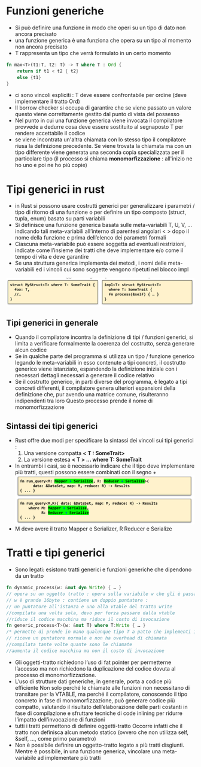 # Funzioni generiche
- Si può definire una funzione in modo che operi su un tipo di dato non ancora precisato
- una funzione generica  è una funziona che opera su un tipo al momento non ancora precisato
- T rappresenta un tipo che verrà formulato in un certo momento

```rust
fn max<T>(t1:T, t2: T) -> T where T : Ord {
    return if t1 < t2 { t2}
    else {t1}
}
```
- ci sono vincoli espliciti : T deve essere confrontabile per ordine (deve implementare il tratto Ord)
- Il borrow checker si occupa di garantire che se viene passato un valore questo viene correttamente gestito dal punto di vista del possesso
- Nel punto in cui una funzione generica viene invocata il compilatore provvede a dedurre cosa deve essere sostituito al segnaposto T per rendere accettabile il codice
- se viene incontrata un'altra chiamata con  lo stesso tipo il compilatore riusa la definizione precedente. Se viene trovata la chiamata ma con un tipo differente viene generata una seconda copia specializzata per il particolare tipo (il processo si chiama **monomorfizzazione** : all'inizio ne ho uno e poi ne ho più copie)
 
# Tipi generici in rust

- in Rust si possono usare costrutti generici per generalizzare i parametri / tipo di ritorno di una funzione o per definire un tipo composto (struct, tupla, enum) basato su parti variabili
- Si definisce una funzione generica basata sulle meta-variabili T, U, V, … indicando tali meta-variabili all’interno di parentesi angolari < > dopo il nome della funzione e prima dell’elenco dei parametri formali
- Ciascuna meta-variabile può essere soggetta ad eventuali restrizioni, indicate come l’insieme dei tratti che deve implementare e/o come il tempo di vita e deve garantire
- Se una struttura generica implementa dei metodi, i nomi delle meta-variabili ed i vincoli cui sono soggette vengono ripetuti nel blocco impl

![](a.png)

<div style="page-break-after: always;"></div>

## Tipi generici in generale
 - Quando il compilatore incontra la definizione di tipi / funzioni generici, si limita a verificare formalmente la coerenza del costrutto, senza generare alcun codice
- Se in qualche parte del programma si utilizza un tipo / funzione generico legando le meta-variabili in esso contenute a tipi concreti, il costrutto generico viene istanziato, espandendo la definizione iniziale con i necessari dettagli necessari a generare il codice relativo
- Se il costrutto generico, in parti diverse del programma, è legato a tipi concreti differenti, il compilatore genera ulteriori espansioni della definizione che, pur avendo una matrice comune, risulteranno indipendenti tra loro
Questo processo prende il nome di monomorfizzazione

## Sintassi dei tipi generici
- Rust offre due modi per specificare la sintassi dei vincoli sui tipi generici :
  1. Una versione compatta **< T : SomeTrait>**
  2. La versione estesa **< T > … where T: SomeTrait**
- In entrambi i casi, se è necessario indicare che il tipo deve implementare più tratti, questi possono essere combinati con il segno +
![](b.png)
- M deve avere il tratto Mapper  e Serializer, R  Reducer e Serialize

<div style="page-break-after: always;"></div>

# Tratti e tipi generici

- Sono legati: esistono tratti generici e funzioni generiche che dipendono da un tratto
```rust 
fn dynamic_process(w: &mut dyn Write) { … }
// opera su un oggetto tratto : opera sulla variabile w che gli è passata come riferimento mutabile ad un oggetto che implementa il tratto w
// w è grande 16byte : contiene un doppio puntatore : 
// un puntatore all'istanza e uno alla vtable del tratto write
//compilata una volta sola, devo per forza passare dalla vtable
//riduce il codice macchina ma riduce il costo di invocazione
fn generic_process<T>(w: &mut T) where T:Write { … }
/* permette di prende in mano qualunque tipo T a patto che implementi il tratto Write */ 
// riceve un puntatore normale e non ha overhead di chiamata
//compilata tante volte quante sono le chiamate
//aumenta il codice macchina ma non il costo di invocazione
```
- Gli oggetti-tratto richiedono l’uso di fat pointer per permetterne l’accesso ma non richiedono la duplicazione del codice dovuta al processo di monomorfizzazione.
- L’uso di strutture dati generiche, in generale, porta a codice più efficiente  Non solo perché le chiamate alle funzioni non necessitano di transitare per la VTABLE, ma perché il compilatore, conoscendo il tipo concreto in fase di monomorfizzazione, può generare codice più compatto, valutando il risultato dell’elaborazione delle parti costanti in fase di compilazione e sfruttare tecniche di code inlining per ridurre l’impatto dell’invocazione di funzioni
-  tutti i tratti permettono di definire oggetti-tratto 
Occorre infatti che il tratto non definisca alcun metodo statico (ovvero che non utilizza self, &self, …, come primo parametro)
- Non è possibile definire un oggetto-tratto legato a più tratti disgiunti. Mentre è possibile, in una funzione generica, vincolare una meta-variabile ad implementare più tratti
